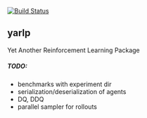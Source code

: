 [![Build Status](https://travis-ci.org/btaba/yarlp.svg?branch=master)](https://travis-ci.org/btaba/yarlp)

## yarlp

Yet Another Reinforcement Learning Package

##### TODO:

* benchmarks with experiment dir
* serialization/deserialization of agents
* DQ, DDQ
* parallel sampler for rollouts
